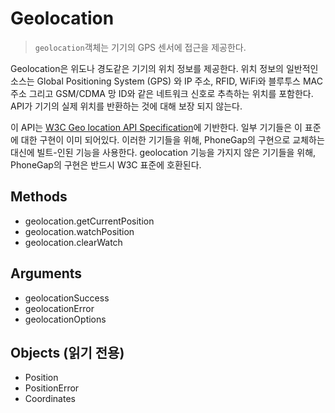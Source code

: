 Geolocation
===========

> `geolocation`객체는 기기의 GPS 센서에 접근을 제공한다.

Geolocation은 위도나 경도같은 기기의 위치 정보를 제공한다. 위치 정보의 일반적인 소스는 Global Positioning System (GPS) 와 IP 주소, RFID, WiFi와 블루투스 MAC 주소 그리고 GSM/CDMA 망 ID와 같은 네트워크 신호로 추측하는 위치를 포함한다. API가 기기의 실제 위치를 반환하는 것에 대해 보장 되지 않는다. 

이 API는 [W3C Geo location API Specification](http://dev.w3.org/geo/api/spec-source.html)에 기반한다.  일부 기기들은 이 표준에 대한 구현이 이미 되어있다. 이러한 기기들을 위해, PhoneGap의 구현으로 교체하는 대신에 빌트-인된 기능을 사용한다. geolocation 기능을 가지지 않은 기기들을 위해, PhoneGap의 구현은 반드시 W3C 표준에 호환된다.

Methods
-------

- geolocation.getCurrentPosition
- geolocation.watchPosition
- geolocation.clearWatch


Arguments
---------

- geolocationSuccess
- geolocationError
- geolocationOptions

Objects (읽기 전용)
-------------------

- Position
- PositionError
- Coordinates
